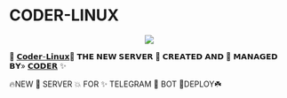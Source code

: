 # CODER-LINUX



<p align="center"><a href="https://t.me/XD_CODER"><img src="https://telegra.ph/file/f184b2967f1e67bc637f8.jpg"></a></p>

🥀 [𝗖𝗼𝗱𝗲𝗿-𝗟𝗶𝗻𝘂𝘅](https://t.me/IND_BRAND)🍁 𝗧𝗛𝗘 𝗡𝗘𝗪 𝗦𝗘𝗥𝗩𝗘𝗥 📡
𝗖𝗥𝗘𝗔𝗧𝗘𝗗 𝗔𝗡𝗗 💞 𝗠𝗔𝗡𝗔𝗚𝗘𝗗 𝗕𝗬» [𝗖𝗢𝗗𝗘𝗥](https://t.me/XD_CODER) ✨

🔥NEW  🥀 SERVER  💥  FOR  ✨  TELEGRAM 🌹 BOT 🌲DEPLOY☘️
